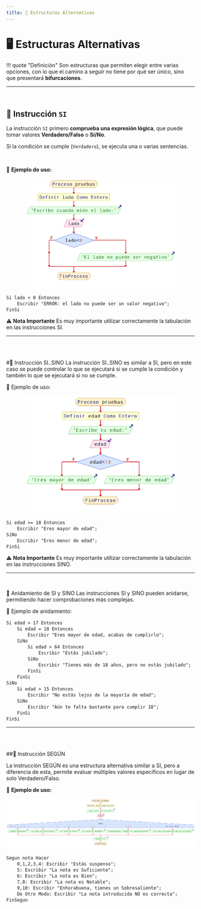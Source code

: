 ```yaml
---
title: 📌 Estructuras Alternativas
---
```


# 🖥️ Estructuras Alternativas  

!!! quote "Definición"
    Son estructuras que permiten elegir entre varias opciones, con lo que el camino a seguir no tiene por qué ser único, sino que presentará **bifurcaciones**.  

---
<br>

## 📌 Instrucción `SI`  

La instrucción `SI` primero **comprueba una expresión lógica**, que puede tomar valores **Verdadero/Falso** o **Sí/No**.  

Si la condición se cumple (`Verdadero`), se ejecuta una o varias sentencias.  

<br>

📌 **Ejemplo de uso:**  

<p align="center">
  <img src="/images/instruccionSI.png" alt="Instrucción SI" width="400px" />
</p>

```
Si lado < 0 Entonces
    Escribir "ERROR: el lado no puede ser un valor negativo"; 
FinSi
```

⚠️ **Nota Importante** Es muy importante utilizar correctamente la tabulación en las instrucciones SI.

---
<br><br>

#📌 Instrucción SI..SINO
La instrucción SI..SINO es similar a SI, pero en este caso se puede controlar lo que se ejecutará si se cumple la condición y también lo que se ejecutará si no se cumple.


📌 Ejemplo de uso:

<p align="center"> <img src="/images/instruccionSINO.png" alt="Instrucción SI..SINO" width="400px" /> </p>

```
Si edad >= 18 Entonces
    Escribir "Eres mayor de edad";
SiNo
    Escribir "Eres menor de edad";
FinSi
```

⚠️ **Nota Importante** Es muy importante utilizar correctamente la tabulación en las instrucciones SINO.

---
<br>

📌 Anidamiento de SI y SINO
Las instrucciones SI y SINO pueden anidarse, permitiendo hacer comprobaciones más complejas.

📌 Ejemplo de anidamiento:
```
Si edad > 17 Entonces
    Si edad = 18 Entonces
        Escribir "Eres mayor de edad, acabas de cumplirlo";
    SiNo
        Si edad > 64 Entonces
            Escribir "Estás jubilado";
        SiNo
            Escribir "Tienes más de 18 años, pero no estás jubilado";
        FinSi
    FinSi
SiNo
    Si edad > 15 Entonces
        Escribir "No estás lejos de la mayoría de edad";
    SiNo
        Escribir "Aún te falta bastante para cumplir 18";
    FinSi
FinSi
```

---
<br><br>

##📌 Instrucción SEGÚN

La instrucción SEGÚN es una estructura alternativa similar a SI, pero a diferencia de esta, permite evaluar múltiples valores específicos en lugar de solo Verdadero/Falso.


📌 **Ejemplo de uso:**

<p align="center"> <img src="/images/instruccionSEGUN.png" alt="Instrucción SEGÚN" width="800px" /> </p>

```
Segun nota Hacer
    0,1,2,3,4: Escribir "Estás suspenso";
    5: Escribir "La nota es Suficiente";
    6: Escribir "La nota es Bien";
    7,8: Escribir "La nota es Notable";
    9,10: Escribir "Enhorabuena, tienes un Sobresaliente";
    De Otro Modo: Escribir "La nota introducida NO es correcta";
FinSegun
```